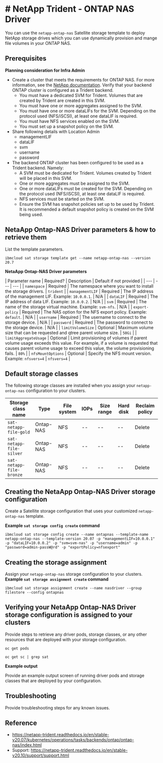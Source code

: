 # # NetApp Trident - ONTAP NAS Driver

You can use the `netapp-ontap-nas` Satellite storage template to deploy NetApp storage drives which you can use dynamically provision and mange file volumes in your ONTAP NAS.

## Prerequisites

**Planning consideration for Infra Admin**
* Create a cluster that meets the requirements for ONTAP NAS. For more information, see the [NetApp documentation](https://netapp-trident.readthedocs.io/en/stable-v20.07/support/requirements.html). Verify that your backend ONTAP cluster is configured as a Trident backend.
   * You must have a dedicated SVM for Trident. Volumes that are created by Trident are created in this SVM.
   * You must have one or more aggregates assigned to the SVM.
   * You must have one or more dataLIFs for the SVM. Depending on the protocol used (NFS/iSCSI), at least one dataLIF is required.
   * You must have NFS services enabled on the SVM.
   * You must set up a snapshot policy on the SVM.
* Share following details with Location Admin
   - managementLIF
   - dataLIF
   - svm
   - username
   - password
* The backend ONTAP cluster has been configured to be used as a Trident backend. Namely:
   * A SVM must be dedicated for Trident. Volumes created by Trident will be placed in this SVM.
   * One or more aggregates must be assigned to the SVM.
   * One or more dataLIFs must be created for the SVM. Depending on the protocol used (NFS/iSCSI), at least one dataLIF is required.
   * NFS services must be started on the SVM.
   * Ensure the SVM has snapshot policies set up to be used by Trident. It is recommended a default snapshot policy is created on the SVM being used.

## NetaApp Ontap-NAS Driver parameters & how to retrieve them

List the template parameters.
```
ibmcloud sat storage template get --name netapp-ontap-nas --version 20.7
```

**NetaApp Ontap-NAS Driver parameters**

| Parameter name | Required? | Description | Default if not provided |
| --- | --- | --- | 
| `namespace` | Required | The namespace where you want to install the storage drivers. | `trident` |
| `managementLIF` | Required | The IP address of the management LIF. Example: `10.0.0.1`. | N/A |
| `dataLIF` | Required | The IP address of data LIF. Example: `10.0.0.2`. | N/A | 
| `svm` | Required | The name of the storage virtual machine. Example: `svm-nfs`. | N/A | 
| `export-policy` | Required | The NAS option for the NFS export policy. Example: `default`. | N/A |
| `username` | Required | The username to connect to the storage device. | N/A |
| `password` | Required | The password to connect to the storage device. | N/A |
| `limitVolumeSize` | Optional | Maximum volume size that can be requested and qtree parent volume size. | `50Gi` |
| `limitAggregateUsage` | Optional | Limit provisioning of volumes if parent volume usage exceeds this value. For example, if a volume is requested that causes parent volume usage to exceed this value, the volume provisioning fails.  | `80%` |
| `nfsMountOptions` | Optional | Specify the NFS mount version. Example: `nfsvers=4` | `nfsvers=4` |


## Default storage classes

The following storage classes are installed when you assign your `netapp-ontap-nas` configuration to your clusters.

| Storage class name | Type | File system | IOPs | Size range | Hard disk | Reclaim policy |
| --- | --- | --- | --- | --- | --- | --- |
| `sat-netapp-file-gold` | Ontap-NAS | NFS | -- | -- | -- | Delete |
| `sat-netapp-file-silver` | Ontap-NAS | NFS | -- | -- | -- | Delete |
| `sat-netapp-file-bronze` | Ontap-NAS | NFS | -- | -- | -- | Delete | 


## Creating the NetaApp Ontap-NAS Driver storage configuration

Create a Satellite storage configuration that uses your customized `netapp-ontap-nas` template.

**Example `sat storage config create` command**

```
ibmcloud sat storage config create --name ontapnas --template-name netapp-ontap-nas --template-version 20.07 -p "managementLIF=10.0.0.1" -p "dataLIF=10.0.0.2" -p "svm=svm-nas" -p "username=admin" -p "password=admin-passW@rd" -p "exportPolicy=nfsexport"
```

## Creating the storage assignment
Assign your `netapp-ontap-nas` storage configuration to your clusters.
**Example `sat storage assignment create` command**

```
ibmcloud sat storage assignment create --name nasdriver --group filestore --config ontapnas
```

## Verifying your NetaApp Ontap-NAS Driver storage configuration is assigned to your clusters

Provide steps to retrieve any driver pods, storage classes, or any other resources that are deployed with your storage configuration.

```
oc get pods 
```

```
oc get sc | grep sat
```


**Example output**

Provide an example output screen of running driver pods and storage classes that are deployed by your configuration.


## Troubleshooting

Provide troubleshooting steps for any known issues.


## Reference

- https://netapp-trident.readthedocs.io/en/stable-v20.07/kubernetes/operations/tasks/backends/ontap/ontap-nas/index.html
- Support: https://netapp-trident.readthedocs.io/en/stable-v20.10/support/support.html
